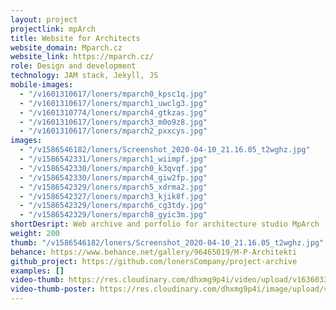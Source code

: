 ```yaml
---
layout: project
projectlink: mpArch
title: Website for Architects
website_domain: Mparch.cz
website_link: https://mparch.cz/
role: Design and development
technology: JAM stack, Jekyll, JS
mobile-images:
  - "/v1601310617/loners/mparch0_kpsc1q.jpg"
  - "/v1601310617/loners/mparch1_uwclg3.jpg"
  - "/v1601310774/loners/mparch4_gtkzas.jpg"
  - "/v1601310617/loners/mparch3_m0o9z8.jpg"
  - "/v1601310617/loners/mparch2_pxxcys.jpg"
images:
  - "/v1586546182/loners/Screenshot_2020-04-10_21.16.05_t2wghz.jpg"
  - "/v1586542331/loners/mparch1_wiimpf.jpg"
  - "/v1586542330/loners/mparch0_k3qvqf.jpg"
  - "/v1586542330/loners/mparch4_giw2fp.jpg"
  - "/v1586542329/loners/mparch5_xdrma2.jpg"
  - "/v1586542327/loners/mparch3_kjik8f.jpg"
  - "/v1586542329/loners/mparch6_cg3tdy.jpg"
  - "/v1586542329/loners/mparch8_gyic3m.jpg"
shortDesript: Web archive and porfolio for architecture studio MpArch
weight: 200
thumb: "/v1586546182/loners/Screenshot_2020-04-10_21.16.05_t2wghz.jpg"
behance: https://www.behance.net/gallery/96465019/M-P-Architekti
github_project: https://github.com/lonersCompany/project-archive
examples: []
video-thumb: https://res.cloudinary.com/dhxmg9p4i/video/upload/v1636033389/loners/mparch-2.mp4
video-thumb-poster: https://res.cloudinary.com/dhxmg9p4i/image/upload/v1635853609/loners/mp-arch.jpg
---
```

